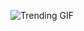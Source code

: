 
<!-- GIF_SECTION -->
![Trending GIF](https://media1.giphy.com/media/v1.Y2lkPThiYjIxNzcyZTluMjZmbnNwb3d0NnJraTJuNGtwNTEzcG85NmtqanNsMmQzcXBrNyZlcD12MV9naWZzX3NlYXJjaCZjdD1n/KEzraGlQTEHkarhUPO/giphy.gif)
<!-- END_GIF_SECTION -->
